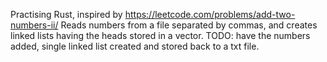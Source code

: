 Practising Rust, inspired by https://leetcode.com/problems/add-two-numbers-ii/
Reads numbers from a file separated by commas, and creates linked lists having the heads stored in a vector.
TODO: have the numbers added, single linked list created and stored back to a txt file.